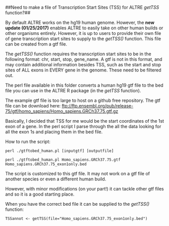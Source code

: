 ##Need to make a file of Transcription Start Sites (TSS) for ALTRE *getTSS* function?##

By default ALTRE works on the hg19 human genome. However, the __new update (01/25/2017)__ enables ALTRE to easily take on other human builds or other organisms entirely. However, it is up to users to provide their own file of gene transcription start sites to supply to the *getTSS()* function. This file can be created from a gtf file.

The *getTSS()* function requires the transcription start sites to be in the following format: chr, start, stop, gene_name. A gtf is not in this format, and may contain additional information besides TSS, such as the start and stop sites of ALL exons in EVERY gene in the genome. These need to be filtered out. 

The perl file available in this folder converts a human hg19 gtf file to the bed file you can use in the ALTRE R package (in the *getTSS* function). 

The example gtf file is too large to host on a github free repository. 
The gtf file can be download here: ftp://ftp.ensembl.org/pub/release-75/gtf/homo_sapiens/Homo_sapiens.GRCh37.75.gtf.gz

Basically, I decided that TSS for me would be the start coordinates of the 1st exon of a gene. In the perl script I parse through the all the data looking for all the exon 1s and placing them in the bed file. 

How to run the script:

```{R}
perl ./gtftobed_human.pl [inputgtf] [outputfile]
```

```{R}
perl ./gtftobed_human.pl Homo_sapiens.GRCh37.75.gtf Homo_sapiens.GRCh37.75_exon1only.bed
```

The script is customized to this gtf file. It may not work on a gtf file of another species or even a different human build. 

However, with minor modifications (on your part!) it can tackle other gtf files and so it is a good starting place. 

When you have the correct bed file it can be supplied to the *getTSS()* function: 


```{R}
TSSannot <- getTSS(file="Homo_sapiens.GRCh37.75_exon1only.bed")
```
